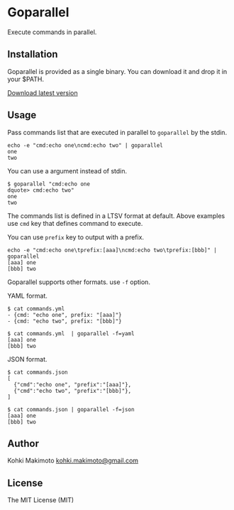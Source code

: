 # Goparallel

Execute commands in parallel.

## Installation

Goparallel is provided as a single binary. You can download it and drop it in your $PATH.

[Download latest version](https://github.com/kohkimakimoto/goparallel/releases/latest)

## Usage

Pass commands list that are executed in parallel to `goparallel` by the stdin.

```
echo -e "cmd:echo one\ncmd:echo two" | goparallel
one
two
```

You can use a argument instead of stdin.

```
$ goparallel "cmd:echo one
dquote> cmd:echo two"
one
two
```

The commands list is defined in a LTSV format at default.
Above examples use `cmd` key that defines command to execute.

You can use `prefix` key to output with a prefix.

```
echo -e "cmd:echo one\tprefix:[aaa]\ncmd:echo two\tprefix:[bbb]" | goparallel
[aaa] one
[bbb] two
```

Goparallel supports other formats. use `-f` option.

YAML format.
```
$ cat commands.yml
- {cmd: "echo one", prefix: "[aaa]"}
- {cmd: "echo two", prefix: "[bbb]"}

$ cat commands.yml  | goparallel -f=yaml
[aaa] one
[bbb] two
```

JSON format.
```
$ cat commands.json
[
  {"cmd":"echo one", "prefix":"[aaa]"},
  {"cmd":"echo two", "prefix":"[bbb]"},
]

$ cat commands.json | goparallel -f=json
[aaa] one
[bbb] two
```

## Author

Kohki Makimoto <kohki.makimoto@gmail.com>

## License

The MIT License (MIT)
